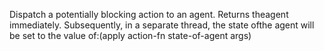 Dispatch a potentially blocking action to an agent. Returns theagent immediately. Subsequently, in a separate thread, the state ofthe agent will be set to the value of:(apply action-fn state-of-agent args)